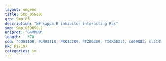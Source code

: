 ```yaml
---
layout: smgene
title: Smp_059690
grp: Smp_05
description: "NF kappa B inhibitor interacting Ras"
smp: Smp_059690.2
uniprot: "G4VMD9"
length:   570
cdd: "COG1100, PLN03118, PRK12289, PTZ00369, TIGR00231, cd00882, cl21455, pfam00071, pfam08477, smart00175, smart00382"
kk: K17197
categories: sm
---
```

